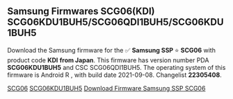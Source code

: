 <h2>Samsung Firmwares SCG06(KDI) SCG06KDU1BUH5/SCG06QDI1BUH5/SCG06KDU1BUH5</h2>
Download the Samsung firmware for the ✅ <strong>Samsung SSP </strong> ⭐ <strong>SCG06</strong> with product code <strong>KDI</strong> <strong> from Japan</strong>. This firmware has version number PDA <strong>SCG06KDU1BUH5</strong> and CSC SCG06QDI1BUH5. The operating system of this firmware is Android R , with build date 2021-09-08. Changelist <strong>22305408</strong>.


[SCG06](https://samfirm.shop/samsung/model/SCG06)
[SCG06KDU1BUH5](https://samfirm.shop/samsung/pda/SCG06KDU1BUH5)
[Download Firmware Samsung SSP SCG06](https://samfirm.shop/samsung/firmware/454192)
